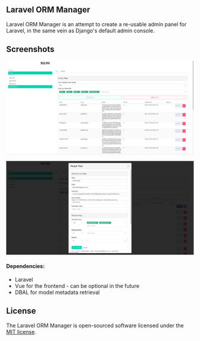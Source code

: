 ## Laravel ORM Manager

Laravel ORM Manager is an attempt to create a re-usable admin panel for Laravel, in the same vein as Django's default 
admin console.

## Screenshots
![Model View](/images/orm-model.png)

![Entry Edit View](/images/orm-edit.png)

#### Dependencies:
- Laravel
- Vue for the frontend - can be optional in the future
- DBAL for model metadata retrieval

## License

The Laravel ORM Manager is open-sourced software licensed under the [MIT license](http://opensource.org/licenses/MIT).